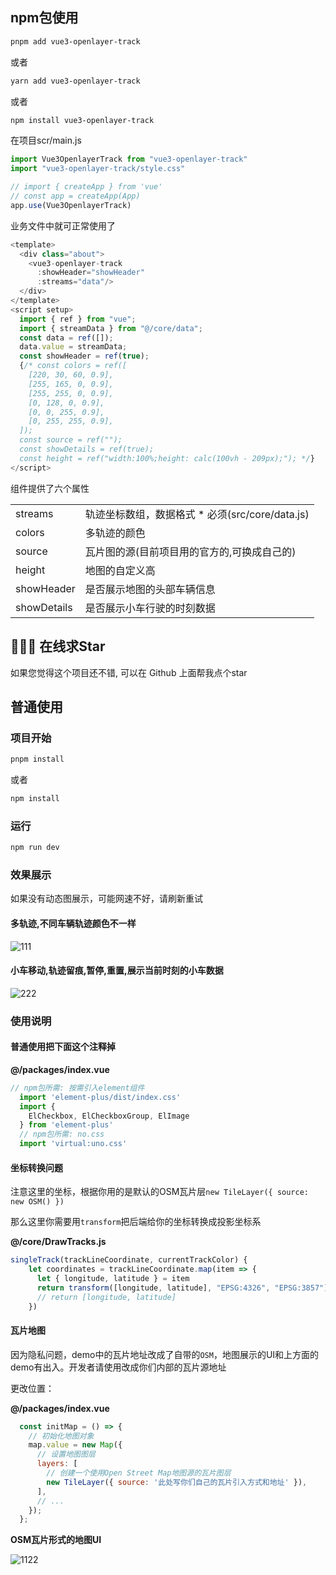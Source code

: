 
## npm包使用

```sh
pnpm add vue3-openlayer-track
```

或者

```sh
yarn add vue3-openlayer-track
```
或者

```sh
npm install vue3-openlayer-track
```

在项目scr/main.js

```js
import Vue3OpenlayerTrack from "vue3-openlayer-track"
import "vue3-openlayer-track/style.css"

// import { createApp } from 'vue'
// const app = createApp(App)
app.use(Vue3OpenlayerTrack)
```

业务文件中就可正常使用了

```js
<template>
  <div class="about">
    <vue3-openlayer-track  
      :showHeader="showHeader" 
      :streams="data"/>
  </div>
</template>
<script setup>
  import { ref } from "vue";
  import { streamData } from "@/core/data";
  const data = ref([]);
  data.value = streamData;
  const showHeader = ref(true);
  {/* const colors = ref([
    [220, 30, 60, 0.9],
    [255, 165, 0, 0.9],
    [255, 255, 0, 0.9],
    [0, 128, 0, 0.9],
    [0, 0, 255, 0.9],
    [0, 255, 255, 0.9],
  ]);
  const source = ref("");
  const showDetails = ref(true);
  const height = ref("width:100%;height: calc(100vh - 209px);"); */}
</script>

```

组件提供了六个属性

<table>
  <tr>
    <td>streams</td>
    <td>轨迹坐标数组，数据格式 * 必须(src/core/data.js)</td>
  </tr>
   <tr>
    <td>colors</td>
    <td>多轨迹的颜色</td>
  </tr>
   <tr>
    <td>source</td>
    <td>瓦片图的源(目前项目用的官方的,可换成自己的)</td>
  </tr>
   <tr>
    <td>height</td>
    <td>地图的自定义高</td>
  </tr>
   <tr>
    <td>showHeader</td>
    <td>是否展示地图的头部车辆信息</td>
  </tr>
   <tr>
    <td>showDetails</td>
    <td>是否展示小车行驶的时刻数据</td>
  </tr>
</table>

## 🙏🙏🙏 在线求Star

如果您觉得这个项目还不错, 可以在 Github 上面帮我点个star

## 普通使用

### 项目开始

```sh
pnpm install
```

或者

```sh
npm install
```

### 运行

```sh
npm run dev
```

### 效果展示

如果没有动态图展示，可能网速不好，请刷新重试

#### 多轨迹,不同车辆轨迹颜色不一样

![111](https://github.com/mrcluo/vue3-openlayer/assets/40492120/3a1dc700-1056-4d3d-9161-9b2d83922f6f)


#### 小车移动,轨迹留痕,暂停,重置,展示当前时刻的小车数据

![222](https://github.com/mrcluo/vue3-openlayer/assets/40492120/c51a2fcb-6746-4983-a32c-5cbd89ff60bf)


### 使用说明

#### 普通使用把下面这个注释掉

**@/packages/index.vue**

```js
// npm包所需: 按需引入element组件
  import 'element-plus/dist/index.css'
  import {
    ElCheckbox, ElCheckboxGroup, ElImage
  } from 'element-plus'
  // npm包所需: no.css
  import 'virtual:uno.css'

```

#### 坐标转换问题

注意这里的坐标，根据你用的是默认的OSM瓦片层`new TileLayer({ source: new OSM() })`

那么这里你需要用`transform`把后端给你的坐标转换成投影坐标系

**@/core/DrawTracks.js**

```js
singleTrack(trackLineCoordinate, currentTrackColor) {
    let coordinates = trackLineCoordinate.map(item => {
      let { longitude, latitude } = item
      return transform([longitude, latitude], "EPSG:4326", "EPSG:3857")
      // return [longitude, latitude]
    })
```

#### 瓦片地图

因为隐私问题，demo中的瓦片地址改成了自带的`OSM`，地图展示的UI和上方面的demo有出入。开发者请使用改成你们内部的瓦片源地址

更改位置：

**@/packages/index.vue**

```js
  const initMap = () => {
    // 初始化地图对象
    map.value = new Map({
      // 设置地图图层
      layers: [
        // 创建一个使用Open Street Map地图源的瓦片图层
        new TileLayer({ source: '此处写你们自己的瓦片引入方式和地址' }),
      ],
      // ...
    });
  };
```
**OSM瓦片形式的地图UI**

![1122](https://github.com/mrcluo/vue3-openlayer/assets/40492120/99ed29cd-29b9-408d-9d78-f8e904e9dce5)


